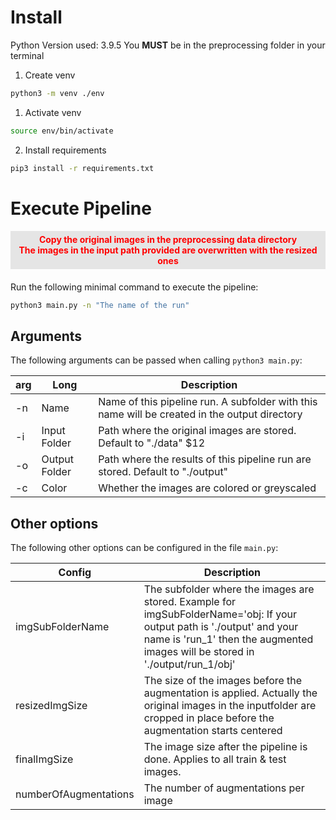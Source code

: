 # Install

Python Version used: 3.9.5
You **MUST** be in the preprocessing folder in your terminal

1. Create venv

```zsh
python3 -m venv ./env
```

1. Activate venv

```zsh
source env/bin/activate
```

2. Install requirements

```zsh
pip3 install -r requirements.txt
```

# Execute Pipeline

<div style="color:red; margin-bottom: 20px; text-align:center; font-weight: bold; padding: 5px; background: #e5e5e5">
Copy the original images in the preprocessing data directory<br>
The images in the input path provided are overwritten with the resized ones
</div>

Run the following minimal command to execute the pipeline:

```zsh
python3 main.py -n "The name of the run"
```

## Arguments

The following arguments can be passed when calling `python3 main.py`:

| arg | Long          | Description                                                                                   |
| --- | ------------- | --------------------------------------------------------------------------------------------- |
| -n  | Name          | Name of this pipeline run. A subfolder with this name will be created in the output directory |
| -i  | Input Folder  | Path where the original images are stored. Default to "./data" $12                            |
| -o  | Output Folder | Path where the results of this pipeline run are stored. Default to "./output"                 |
| -c  | Color         | Whether the images are colored or greyscaled                                                  |

## Other options

The following other options can be configured in the file `main.py`:

| Config                | Description                                                                                                                                                                                               |
| --------------------- | --------------------------------------------------------------------------------------------------------------------------------------------------------------------------------------------------------- |
| imgSubFolderName      | The subfolder where the images are stored. Example for imgSubFolderName='obj: If your output path is './output' and your name is 'run_1' then the augmented images will be stored in './output/run_1/obj' |
| resizedImgSize        | The size of the images before the augmentation is applied. Actually the original images in the inputfolder are cropped in place before the augmentation starts centered                                   |
| finalImgSize          | The image size after the pipeline is done. Applies to all train & test images.                                                                                                                            |
| numberOfAugmentations | The number of augmentations per image                                                                                                                                                                     |
